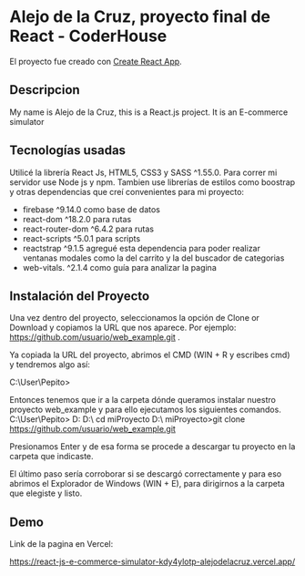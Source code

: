 # Alejo de la Cruz, proyecto final de React - CoderHouse

El proyecto fue creado con [Create React App](https://github.com/facebook/create-react-app).


## Descripcion

My name is Alejo de la Cruz, this is a React.js project. It is an E-commerce simulator


## Tecnologías usadas

Utilicé la librería React Js, HTML5, CSS3 y SASS ^1.55.0. Para correr mi servidor use Node js y npm. Tambien use librerías de estilos como boostrap y otras dependencias que creí convenientes para mi proyecto: 
* firebase ^9.14.0 como base de datos
* react-dom ^18.2.0 para rutas
* react-router-dom ^6.4.2 para rutas
* react-scripts ^5.0.1 para scripts
* reactstrap ^9.1.5 agregué esta dependencia para poder realizar ventanas modales como la del carrito y la del buscador de
categorias
* web-vitals. ^2.1.4 como guía para analizar la pagina


## Instalación del Proyecto

Una vez dentro del proyecto, seleccionamos la opción de Clone or Download y copiamos la URL que nos aparece. Por ejemplo: https://github.com/usuario/web_example.git .

Ya copiada la URL del proyecto, abrimos el CMD (WIN + R y escribes cmd) y tendremos algo así:

C:\User\Pepito>

Entonces tenemos que ir a la carpeta dónde queramos instalar nuestro proyecto web_example y para ello ejecutamos los siguientes comandos.
C:\User\Pepito> D:
D:\ cd miProyecto
D:\ miProyecto>git clone https://github.com/usuario/web_example.git

Presionamos Enter y de esa forma se procede a descargar tu proyecto en la carpeta que indicaste.

El último paso sería corroborar si se descargó correctamente y para eso abrimos el Explorador de Windows (WIN + E), para dirigirnos a la carpeta que elegiste y listo.

## Demo 
Link de la pagina en Vercel:

https://react-js-e-commerce-simulator-kdy4ylotp-alejodelacruz.vercel.app/



